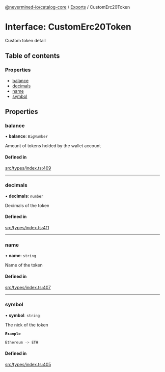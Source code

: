 [@nevermined-io/catalog-core](../README.md) / [Exports](../modules.md) / CustomErc20Token

# Interface: CustomErc20Token

Custom token detail

## Table of contents

### Properties

- [balance](CustomErc20Token.md#balance)
- [decimals](CustomErc20Token.md#decimals)
- [name](CustomErc20Token.md#name)
- [symbol](CustomErc20Token.md#symbol)

## Properties

### balance

• **balance**: `BigNumber`

Amount of tokens holded by the wallet account

#### Defined in

[src/types/index.ts:409](https://github.com/nevermined-io/components-catalog/blob/9dc93ea/lib/src/types/index.ts#L409)

___

### decimals

• **decimals**: `number`

Decimals of the token

#### Defined in

[src/types/index.ts:411](https://github.com/nevermined-io/components-catalog/blob/9dc93ea/lib/src/types/index.ts#L411)

___

### name

• **name**: `string`

Name of the token

#### Defined in

[src/types/index.ts:407](https://github.com/nevermined-io/components-catalog/blob/9dc93ea/lib/src/types/index.ts#L407)

___

### symbol

• **symbol**: `string`

The nick of the token

**`Example`**

```ts
Ethereum -> ETH
```

#### Defined in

[src/types/index.ts:405](https://github.com/nevermined-io/components-catalog/blob/9dc93ea/lib/src/types/index.ts#L405)
